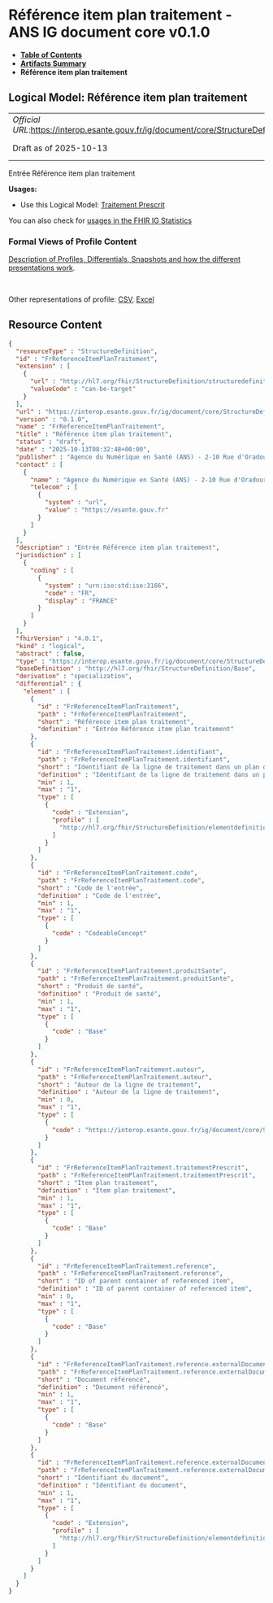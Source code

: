 # Référence item plan traitement - ANS IG document core v0.1.0

* [**Table of Contents**](toc.md)
* [**Artifacts Summary**](artifacts.md)
* **Référence item plan traitement**

## Logical Model: Référence item plan traitement 

| | |
| :--- | :--- |
| *Official URL*:https://interop.esante.gouv.fr/ig/document/core/StructureDefinition/FrReferenceItemPlanTraitement | *Version*:0.1.0 |
| Draft as of 2025-10-13 | *Computable Name*:FrReferenceItemPlanTraitement |

 
Entrée Référence item plan traitement 

**Usages:**

* Use this Logical Model: [Traitement Prescrit](StructureDefinition-FrTraitementPrescrit.md)

You can also check for [usages in the FHIR IG Statistics](https://packages2.fhir.org/xig/ans.document.fr.core|current/StructureDefinition/FrReferenceItemPlanTraitement)

### Formal Views of Profile Content

 [Description of Profiles, Differentials, Snapshots and how the different presentations work](http://build.fhir.org/ig/FHIR/ig-guidance/readingIgs.html#structure-definitions). 

 

Other representations of profile: [CSV](StructureDefinition-FrReferenceItemPlanTraitement.csv), [Excel](StructureDefinition-FrReferenceItemPlanTraitement.xlsx) 



## Resource Content

```json
{
  "resourceType" : "StructureDefinition",
  "id" : "FrReferenceItemPlanTraitement",
  "extension" : [
    {
      "url" : "http://hl7.org/fhir/StructureDefinition/structuredefinition-type-characteristics",
      "valueCode" : "can-be-target"
    }
  ],
  "url" : "https://interop.esante.gouv.fr/ig/document/core/StructureDefinition/FrReferenceItemPlanTraitement",
  "version" : "0.1.0",
  "name" : "FrReferenceItemPlanTraitement",
  "title" : "Référence item plan traitement",
  "status" : "draft",
  "date" : "2025-10-13T08:32:48+00:00",
  "publisher" : "Agence du Numérique en Santé (ANS) - 2-10 Rue d'Oradour-sur-Glane, 75015 Paris",
  "contact" : [
    {
      "name" : "Agence du Numérique en Santé (ANS) - 2-10 Rue d'Oradour-sur-Glane, 75015 Paris",
      "telecom" : [
        {
          "system" : "url",
          "value" : "https://esante.gouv.fr"
        }
      ]
    }
  ],
  "description" : "Entrée Référence item plan traitement",
  "jurisdiction" : [
    {
      "coding" : [
        {
          "system" : "urn:iso:std:iso:3166",
          "code" : "FR",
          "display" : "FRANCE"
        }
      ]
    }
  ],
  "fhirVersion" : "4.0.1",
  "kind" : "logical",
  "abstract" : false,
  "type" : "https://interop.esante.gouv.fr/ig/document/core/StructureDefinition/FrReferenceItemPlanTraitement",
  "baseDefinition" : "http://hl7.org/fhir/StructureDefinition/Base",
  "derivation" : "specialization",
  "differential" : {
    "element" : [
      {
        "id" : "FrReferenceItemPlanTraitement",
        "path" : "FrReferenceItemPlanTraitement",
        "short" : "Référence item plan traitement",
        "definition" : "Entrée Référence item plan traitement"
      },
      {
        "id" : "FrReferenceItemPlanTraitement.identifiant",
        "path" : "FrReferenceItemPlanTraitement.identifiant",
        "short" : "Identifiant de la ligne de traitement dans un plan de traitement",
        "definition" : "Identifiant de la ligne de traitement dans un plan de traitement",
        "min" : 1,
        "max" : "1",
        "type" : [
          {
            "code" : "Extension",
            "profile" : [
              "http://hl7.org/fhir/StructureDefinition/elementdefinition-identifier"
            ]
          }
        ]
      },
      {
        "id" : "FrReferenceItemPlanTraitement.code",
        "path" : "FrReferenceItemPlanTraitement.code",
        "short" : "Code de l'entrée",
        "definition" : "Code de l'entrée",
        "min" : 1,
        "max" : "1",
        "type" : [
          {
            "code" : "CodeableConcept"
          }
        ]
      },
      {
        "id" : "FrReferenceItemPlanTraitement.produitSante",
        "path" : "FrReferenceItemPlanTraitement.produitSante",
        "short" : "Produit de santé",
        "definition" : "Produit de santé",
        "min" : 1,
        "max" : "1",
        "type" : [
          {
            "code" : "Base"
          }
        ]
      },
      {
        "id" : "FrReferenceItemPlanTraitement.auteur",
        "path" : "FrReferenceItemPlanTraitement.auteur",
        "short" : "Auteur de la ligne de traitement",
        "definition" : "Auteur de la ligne de traitement",
        "min" : 0,
        "max" : "1",
        "type" : [
          {
            "code" : "https://interop.esante.gouv.fr/ig/document/core/StructureDefinition/Auteur"
          }
        ]
      },
      {
        "id" : "FrReferenceItemPlanTraitement.traitementPrescrit",
        "path" : "FrReferenceItemPlanTraitement.traitementPrescrit",
        "short" : "Item plan traitement",
        "definition" : "Item plan traitement",
        "min" : 1,
        "max" : "1",
        "type" : [
          {
            "code" : "Base"
          }
        ]
      },
      {
        "id" : "FrReferenceItemPlanTraitement.reference",
        "path" : "FrReferenceItemPlanTraitement.reference",
        "short" : "ID of parent container of referenced item",
        "definition" : "ID of parent container of referenced item",
        "min" : 0,
        "max" : "1",
        "type" : [
          {
            "code" : "Base"
          }
        ]
      },
      {
        "id" : "FrReferenceItemPlanTraitement.reference.externalDocument",
        "path" : "FrReferenceItemPlanTraitement.reference.externalDocument",
        "short" : "Document référencé",
        "definition" : "Document référencé",
        "min" : 1,
        "max" : "1",
        "type" : [
          {
            "code" : "Base"
          }
        ]
      },
      {
        "id" : "FrReferenceItemPlanTraitement.reference.externalDocument.identifiant",
        "path" : "FrReferenceItemPlanTraitement.reference.externalDocument.identifiant",
        "short" : "Identifiant du document",
        "definition" : "Identifiant du document",
        "min" : 1,
        "max" : "1",
        "type" : [
          {
            "code" : "Extension",
            "profile" : [
              "http://hl7.org/fhir/StructureDefinition/elementdefinition-identifier"
            ]
          }
        ]
      }
    ]
  }
}

```
